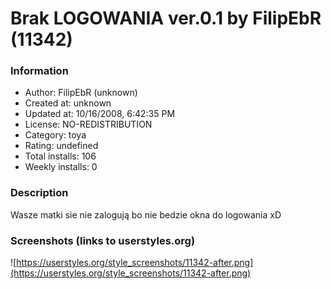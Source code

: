 # Brak LOGOWANIA ver.0.1 by FilipEbR (11342)

### Information
- Author: FilipEbR (unknown)
- Created at: unknown
- Updated at: 10/16/2008, 6:42:35 PM
- License: NO-REDISTRIBUTION
- Category: toya
- Rating: undefined
- Total installs: 106
- Weekly installs: 0


### Description
Wasze matki sie nie zalogują bo nie bedzie okna do logowania xD


### Screenshots (links to userstyles.org)
![https://userstyles.org/style_screenshots/11342-after.png](https://userstyles.org/style_screenshots/11342-after.png)


